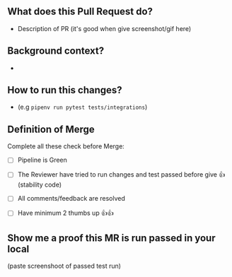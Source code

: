 ## What does this Pull Request do?
- Description of PR
(it's good when give screenshot/gif here)


## Background context?
-



## How to run this changes?
- (e.g `pipenv run pytest tests/integrations`)


## Definition of Merge 
Complete all these check before Merge:
- [ ] Pipeline is Green
- [ ] The Reviewer have tried to run changes and test passed before give 👍 (stability code) 
- [ ] All comments/feedback are resolved
- [ ] Have minimum 2 thumbs up 👍👍


## Show me a proof this MR is run passed in your local
(paste screenshoot of passed test run)
